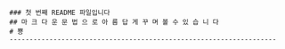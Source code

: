 ﻿~~~~~~~~~~~~~~~~~~~~~~~~~~~~~~~~~~~~~~~~~~~~~~~~~~~~~~~~~~~~~~~~~~~
### 첫 번째 README 파일입니다
## 마 크 다 운 문 법 으 로 아 름 답 게 꾸 며 볼 수 있 습 니 다
# 뿅
-------------------------------------------------------------------
